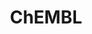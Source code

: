 ---
layout: default
bigquery: https://console.cloud.google.com/bigquery?p=patents-public-data&d=ebi_chembl&page=dataset
citation: '"The ChEMBL database in 2017." Anna Gaulton, Anne Hersey, Michał Nowotka,
  A Patrícia Bento, Jon Chambers, David Mendez, Prudence Mutowo, Francis Atkinson,
  Louisa J Bellis, Elena Cibrián-Uhalte, Mark Davies, Nathan Dedman, Anneli Karlsson,
  María Paula Magariños, John P Overington, George Papadatos, Ines Smit, Andrew R
  Leach Nucleic acids Research (2017) 45 (Database Issue), D945-D954'
contributors: European Bioinformatics Institute
cost: None
description: ChEMBL Data is a manually curated database of small molecules used in
  drug discovery, including information about existing patented drugs.
documentation: 'schema: https://www.ebi.ac.uk/chembl/db_schema


  '
last_edit: Mon, 04 Apr 2022 19:07:30 GMT
location: https://console.cloud.google.com/marketplace/product/google_patents_public_datasets/chembl
maintained_by: EMBL-EBI, an outstation of European Molecular Biology Laboratory
related_publications: '

  ChEMBL: towards direct deposition of bioassay data.


  Mendez D, Gaulton A, Bento AP, Chambers J, De Veij M, Félix E, Magariños MP, Mosquera
  JF, Mutowo P, Nowotka M, Gordillo-Marañón M, Hunter F, Junco L, Mugumbate G, Rodriguez-Lopez
  M, Atkinson F, Bosc N, Radoux CJ, Segura-Cabrera A, Hersey A, Leach AR.


  — Nucleic Acids Res. 2019; 47(D1):D930-D940. doi: 10.1093/nar/gky1075

  '
schema_fields: '[''isoform'', ''molecular_mechanism'', ''parent_type'', ''l7'', ''molecular_species'',
  ''aromatic_rings'', ''action_type'', ''oc_id'', ''withdrawn_class'', ''cell_id'',
  ''enzyme_tid'', ''cidx'', ''hrac_code'', ''class_level'', ''src_assay_id'', ''efo_term'',
  ''published_units'', ''psa'', ''assay_param_id'', ''mc_target_accession'', ''alogp'',
  ''res_stem_id'', ''alert_id'', ''assay_organism'', ''drug_record_id'', ''related_tid'',
  ''disease_efficacy'', ''l8'', ''syn_type'', ''num_ro5_violations'', ''mw_freebase'',
  ''toid'', ''bao_format'', ''record_id'', ''assay_tissue'', ''doc_type'', ''patent_id'',
  ''stem_class'', ''usan_stem_id'', ''enzyme_name'', ''mechanism_comment'', ''max_phase'',
  ''level3'', ''parent_molregno'', ''direct_interaction'', ''mol_atc_id'', ''protein_class_desc'',
  ''prod_pat_id'', ''l1'', ''ad_type'', ''standard_type'', ''standard_units'', ''ref_id'',
  ''tid'', ''compound_name'', ''result_flag'', ''usan_stem_definition'', ''nda_type'',
  ''cell_source_organism'', ''research_stem'', ''irac_code'', ''acd_logp'', ''parent_go_id'',
  ''standard_inchi'', ''who_extra'', ''start_position'', ''co_stem_id'', ''route'',
  ''usan_substem'', ''molfile'', ''ddd_value'', ''log_id'', ''assay_id'', ''level1_description'',
  ''activity_id'', ''assay_test_type'', ''assay_desc'', ''acd_most_apka'', ''l5'',
  ''molsyn_id'', ''assay_category'', ''site_residues'', ''warning_description'', ''pchembl_value'',
  ''ddd_admr'', ''acd_most_bpka'', ''compd_id'', ''availability_type'', ''level3_description'',
  ''hbd'', ''downgraded'', ''description'', ''bei'', ''indref_id'', ''target_desc'',
  ''activity_comment'', ''warning_class'', ''relationship_desc'', ''acd_logd'', ''version'',
  ''compound_key'', ''chebi_par_id'', ''accession'', ''uo_units'', ''first_approval'',
  ''mechanism_of_action'', ''therapeutic_flag'', ''year'', ''target_type'', ''sitecomp_id'',
  ''aspect'', ''approval_date'', ''class_type'', ''molregno'', ''le'', ''idx'', ''homologue'',
  ''standard_inchi_key'', ''substrate_record_id'', ''last_page'', ''comp_go_id'',
  ''curated_by'', ''warning_country'', ''cell_source_tax_id'', ''synonyms'', ''data_validity_comment'',
  ''company'', ''name'', ''prodrug'', ''chembl_id'', ''as_id'', ''num_lipinski_ro5_violations'',
  ''ridx'', ''num_alerts'', ''assay_subcellular_fraction'', ''subgroup'', ''go_id'',
  ''cpd_str_alert_id'', ''pubmed_id'', ''uberon_id'', ''assay_type'', ''met_conversion'',
  ''domain_name'', ''targrel_id'', ''mol_frac_id'', ''qudt_units'', ''level4'', ''domain_id'',
  ''tbl'', ''published_value'', ''metabolite_record_id'', ''biocomp_id'', ''volume'',
  ''inorganic_flag'', ''src_description'', ''component_id'', ''bao_endpoint'', ''mesh_id'',
  ''indication_class'', ''upper_value'', ''variant_id'', ''mec_id'', ''mc_target_name'',
  ''oral'', ''pathway_key'', ''mecref_id'', ''published_relation'', ''alert_name'',
  ''patent_no'', ''l6'', ''pathway_id'', ''strength'', ''previous_company'', ''warnref_id'',
  ''cell_source_tissue'', ''met_id'', ''published_type'', ''natural_product'', ''mc_target_type'',
  ''topical'', ''chirality'', ''component_type'', ''issue'', ''units'', ''cl_lincs_id'',
  ''major_class'', ''level2_description'', ''organism'', ''usan_year'', ''tissue_id'',
  ''text_value'', ''withdrawn_reason'', ''assay_strain'', ''priority'', ''binding_site_comment'',
  ''active_molregno'', ''tax_id'', ''source'', ''drug_substance_flag'', ''l2'', ''polymer_flag'',
  ''l4'', ''status'', ''entity_type'', ''aidx'', ''authors'', ''mw_monoisotopic'',
  ''domain_type'', ''abstract'', ''cx_logp'', ''efo_id'', ''usan_stem'', ''innovator_company'',
  ''normal_range_min'', ''src_short_name'', ''creation_date'', ''dosage_form'', ''assay_source'',
  ''label'', ''stem'', ''mutation'', ''qed_weighted'', ''pref_name'', ''lle'', ''mol_hrac_id'',
  ''bto_id'', ''cx_most_bpka'', ''potential_duplicate'', ''assay_tax_id'', ''active_ingredient'',
  ''prediction_method'', ''bao_id'', ''warning_year'', ''trade_name'', ''parameter_value'',
  ''relation'', ''assay_cell_type'', ''selectivity_comment'', ''withdrawn_country'',
  ''molecule_type'', ''frac_code'', ''cx_logd'', ''withdrawn_flag'', ''site_id'',
  ''applicant_full_name'', ''tid_fixed'', ''hba_lipinski'', ''parenteral'', ''level1'',
  ''standard_text_value'', ''rtb'', ''hba'', ''doc_id'', ''target_mapping'', ''atc_code'',
  ''ddd_units'', ''smarts'', ''patent_expire_date'', ''helm_notation'', ''submission_date'',
  ''standard_upper_value'', ''journal'', ''mc_tax_id'', ''source_domain_id'', ''comp_class_id'',
  ''standard_value'', ''black_box_warning'', ''title'', ''standard_flag'', ''protein_class_id'',
  ''metref_id'', ''ddd_id'', ''who_name'', ''actsm_id'', ''cx_most_apka'', ''set_name'',
  ''src_compound_id'', ''first_page'', ''l3'', ''relationship'', ''domain_description'',
  ''hbd_lipinski'', ''doi'', ''dosed_ingredient'', ''full_molformula'', ''full_mwt'',
  ''end_position'', ''level4_description'', ''db_source'', ''warning_id'', ''patent_use_code'',
  ''updated_on'', ''ref_url'', ''db_version'', ''confidence_score'', ''compsyn_id'',
  ''structure_type'', ''value'', ''mc_organism'', ''orig_description'', ''product_id'',
  ''standard_relation'', ''hrac_class_id'', ''species_group_flag'', ''std_act_id'',
  ''last_active'', ''src_id'', ''level5'', ''confidence'', ''ddd_comment'', ''canonical_smiles'',
  ''updated_by'', ''clo_id'', ''annotation'', ''job_id'', ''cell_ontology_id'', ''component_synonym'',
  ''comments'', ''smid'', ''parent_id'', ''ap_id'', ''delist_flag'', ''targcomp_id'',
  ''caloha_id'', ''protein_class_synonym'', ''predbind_id'', ''site_name'', ''entity_id'',
  ''first_in_class'', ''short_name'', ''drugind_id'', ''warning_type'', ''max_phase_for_ind'',
  ''frac_class_id'', ''rgid'', ''formulation_id'', ''protclasssyn_id'', ''mesh_heading'',
  ''cell_description'', ''alert_set_id'', ''stat'', ''mol_irac_id'', ''withdrawn_year'',
  ''parameter_type'', ''irac_class_id'', ''ingredient'', ''path'', ''type'', ''country'',
  ''cell_name'', ''sequence'', ''level2'', ''ro3_pass'', ''ref_type'', ''cellosaurus_id'',
  ''normal_range_max'', ''ass_cls_map_id'', ''met_comment'', ''activity_count'', ''definition'',
  ''relationship_type'', ''assay_class_id'', ''publication_number'', ''sei'', ''heavy_atoms'',
  ''drug_product_flag'', ''sequence_md5sum'', ''curation_comment'']'
shortname: chembl
tags:
- biotechnology
- health
- chemical
- bioinformatics
- medical
terms_of_use: CC BY-SA 3.0
title: ChEMBL
uuid: e232a192-965c-4ec9-904c-155b6dfe56c5
---
